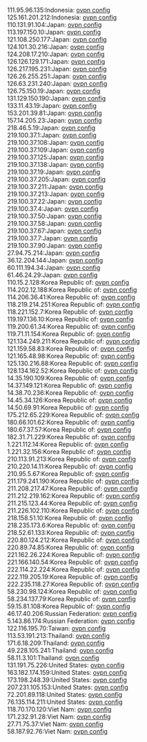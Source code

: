 111.95.96.135:Indonesia: [ovpn config](vpn/111_95_96_135.ovpn)  
125.161.201.212:Indonesia: [ovpn config](vpn/125_161_201_212.ovpn)  
110.131.91.104:Japan: [ovpn config](vpn/110_131_91_104.ovpn)  
113.197.150.10:Japan: [ovpn config](vpn/113_197_150_10.ovpn)  
121.108.250.177:Japan: [ovpn config](vpn/121_108_250_177.ovpn)  
124.101.30.216:Japan: [ovpn config](vpn/124_101_30_216.ovpn)  
124.208.17.210:Japan: [ovpn config](vpn/124_208_17_210.ovpn)  
126.126.129.171:Japan: [ovpn config](vpn/126_126_129_171.ovpn)  
126.217.195.231:Japan: [ovpn config](vpn/126_217_195_231.ovpn)  
126.26.255.251:Japan: [ovpn config](vpn/126_26_255_251.ovpn)  
126.63.231.240:Japan: [ovpn config](vpn/126_63_231_240.ovpn)  
126.75.150.19:Japan: [ovpn config](vpn/126_75_150_19.ovpn)  
131.129.150.190:Japan: [ovpn config](vpn/131_129_150_190.ovpn)  
133.11.43.19:Japan: [ovpn config](vpn/133_11_43_19.ovpn)  
153.201.39.81:Japan: [ovpn config](vpn/153_201_39_81.ovpn)  
157.14.205.23:Japan: [ovpn config](vpn/157_14_205_23.ovpn)  
218.46.5.19:Japan: [ovpn config](vpn/218_46_5_19.ovpn)  
219.100.37.1:Japan: [ovpn config](vpn/219_100_37_1.ovpn)  
219.100.37.108:Japan: [ovpn config](vpn/219_100_37_108.ovpn)  
219.100.37.109:Japan: [ovpn config](vpn/219_100_37_109.ovpn)  
219.100.37.125:Japan: [ovpn config](vpn/219_100_37_125.ovpn)  
219.100.37.138:Japan: [ovpn config](vpn/219_100_37_138.ovpn)  
219.100.37.19:Japan: [ovpn config](vpn/219_100_37_19.ovpn)  
219.100.37.205:Japan: [ovpn config](vpn/219_100_37_205.ovpn)  
219.100.37.211:Japan: [ovpn config](vpn/219_100_37_211.ovpn)  
219.100.37.213:Japan: [ovpn config](vpn/219_100_37_213.ovpn)  
219.100.37.22:Japan: [ovpn config](vpn/219_100_37_22.ovpn)  
219.100.37.4:Japan: [ovpn config](vpn/219_100_37_4.ovpn)  
219.100.37.50:Japan: [ovpn config](vpn/219_100_37_50.ovpn)  
219.100.37.58:Japan: [ovpn config](vpn/219_100_37_58.ovpn)  
219.100.37.67:Japan: [ovpn config](vpn/219_100_37_67.ovpn)  
219.100.37.7:Japan: [ovpn config](vpn/219_100_37_7.ovpn)  
219.100.37.90:Japan: [ovpn config](vpn/219_100_37_90.ovpn)  
27.94.75.214:Japan: [ovpn config](vpn/27_94_75_214.ovpn)  
36.12.204.144:Japan: [ovpn config](vpn/36_12_204_144.ovpn)  
60.111.194.34:Japan: [ovpn config](vpn/60_111_194_34.ovpn)  
61.46.24.29:Japan: [ovpn config](vpn/61_46_24_29.ovpn)  
110.15.2.128:Korea Republic of: [ovpn config](vpn/110_15_2_128.ovpn)  
114.202.12.188:Korea Republic of: [ovpn config](vpn/114_202_12_188.ovpn)  
114.206.36.41:Korea Republic of: [ovpn config](vpn/114_206_36_41.ovpn)  
118.219.214.251:Korea Republic of: [ovpn config](vpn/118_219_214_251.ovpn)  
118.221.152.7:Korea Republic of: [ovpn config](vpn/118_221_152_7.ovpn)  
119.197.136.10:Korea Republic of: [ovpn config](vpn/119_197_136_10.ovpn)  
119.200.61.34:Korea Republic of: [ovpn config](vpn/119_200_61_34.ovpn)  
119.71.11.154:Korea Republic of: [ovpn config](vpn/119_71_11_154.ovpn)  
121.134.249.211:Korea Republic of: [ovpn config](vpn/121_134_249_211.ovpn)  
121.159.58.83:Korea Republic of: [ovpn config](vpn/121_159_58_83.ovpn)  
121.165.48.98:Korea Republic of: [ovpn config](vpn/121_165_48_98.ovpn)  
125.130.216.88:Korea Republic of: [ovpn config](vpn/125_130_216_88.ovpn)  
128.134.162.52:Korea Republic of: [ovpn config](vpn/128_134_162_52.ovpn)  
14.35.190.109:Korea Republic of: [ovpn config](vpn/14_35_190_109.ovpn)  
14.37.149.121:Korea Republic of: [ovpn config](vpn/14_37_149_121.ovpn)  
14.38.70.236:Korea Republic of: [ovpn config](vpn/14_38_70_236.ovpn)  
14.45.34.126:Korea Republic of: [ovpn config](vpn/14_45_34_126.ovpn)  
14.50.69.91:Korea Republic of: [ovpn config](vpn/14_50_69_91.ovpn)  
175.212.65.229:Korea Republic of: [ovpn config](vpn/175_212_65_229.ovpn)  
180.66.101.62:Korea Republic of: [ovpn config](vpn/180_66_101_62.ovpn)  
180.67.37.57:Korea Republic of: [ovpn config](vpn/180_67_37_57.ovpn)  
182.31.71.229:Korea Republic of: [ovpn config](vpn/182_31_71_229.ovpn)  
1.221.112.14:Korea Republic of: [ovpn config](vpn/1_221_112_14.ovpn)  
1.221.32.156:Korea Republic of: [ovpn config](vpn/1_221_32_156.ovpn)  
210.113.91.213:Korea Republic of: [ovpn config](vpn/210_113_91_213.ovpn)  
210.220.14.11:Korea Republic of: [ovpn config](vpn/210_220_14_11.ovpn)  
210.95.5.67:Korea Republic of: [ovpn config](vpn/210_95_5_67.ovpn)  
211.179.241.190:Korea Republic of: [ovpn config](vpn/211_179_241_190.ovpn)  
211.208.217.47:Korea Republic of: [ovpn config](vpn/211_208_217_47.ovpn)  
211.212.219.162:Korea Republic of: [ovpn config](vpn/211_212_219_162.ovpn)  
211.215.123.44:Korea Republic of: [ovpn config](vpn/211_215_123_44.ovpn)  
211.226.102.110:Korea Republic of: [ovpn config](vpn/211_226_102_110.ovpn)  
218.158.51.10:Korea Republic of: [ovpn config](vpn/218_158_51_10.ovpn)  
218.235.173.6:Korea Republic of: [ovpn config](vpn/218_235_173_6.ovpn)  
218.52.61.133:Korea Republic of: [ovpn config](vpn/218_52_61_133.ovpn)  
220.80.124.212:Korea Republic of: [ovpn config](vpn/220_80_124_212.ovpn)  
220.89.74.85:Korea Republic of: [ovpn config](vpn/220_89_74_85.ovpn)  
221.162.26.224:Korea Republic of: [ovpn config](vpn/221_162_26_224.ovpn)  
221.166.140.54:Korea Republic of: [ovpn config](vpn/221_166_140_54.ovpn)  
222.114.22.224:Korea Republic of: [ovpn config](vpn/222_114_22_224.ovpn)  
222.119.205.19:Korea Republic of: [ovpn config](vpn/222_119_205_19.ovpn)  
222.235.118.27:Korea Republic of: [ovpn config](vpn/222_235_118_27.ovpn)  
58.230.98.124:Korea Republic of: [ovpn config](vpn/58_230_98_124.ovpn)  
58.234.137.79:Korea Republic of: [ovpn config](vpn/58_234_137_79.ovpn)  
59.15.81.108:Korea Republic of: [ovpn config](vpn/59_15_81_108.ovpn)  
46.17.40.206:Russian Federation: [ovpn config](vpn/46_17_40_206.ovpn)  
5.143.86.174:Russian Federation: [ovpn config](vpn/5_143_86_174.ovpn)  
122.116.195.70:Taiwan: [ovpn config](vpn/122_116_195_70.ovpn)  
113.53.191.213:Thailand: [ovpn config](vpn/113_53_191_213.ovpn)  
171.6.18.209:Thailand: [ovpn config](vpn/171_6_18_209.ovpn)  
49.228.105.241:Thailand: [ovpn config](vpn/49_228_105_241.ovpn)  
58.11.3.101:Thailand: [ovpn config](vpn/58_11_3_101.ovpn)  
131.191.75.226:United States: [ovpn config](vpn/131_191_75_226.ovpn)  
163.182.174.159:United States: [ovpn config](vpn/163_182_174_159.ovpn)  
173.198.248.39:United States: [ovpn config](vpn/173_198_248_39.ovpn)  
207.231.105.153:United States: [ovpn config](vpn/207_231_105_153.ovpn)  
72.201.89.118:United States: [ovpn config](vpn/72_201_89_118.ovpn)  
76.135.114.211:United States: [ovpn config](vpn/76_135_114_211.ovpn)  
118.70.170.120:Viet Nam: [ovpn config](vpn/118_70_170_120.ovpn)  
171.232.91.28:Viet Nam: [ovpn config](vpn/171_232_91_28.ovpn)  
27.71.75.37:Viet Nam: [ovpn config](vpn/27_71_75_37.ovpn)  
58.187.92.76:Viet Nam: [ovpn config](vpn/58_187_92_76.ovpn)  
